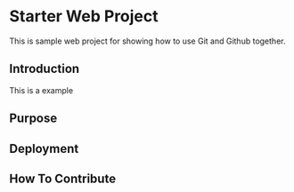 # Starter Web Project
 This is sample web project for 
 showing how to use Git and Github together.
## Introduction

This is a example
## Purpose

## Deployment

## How To Contribute